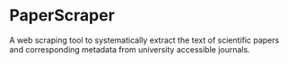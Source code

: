# PaperScraper
A web scraping tool to systematically extract the text of scientific papers and corresponding metadata from university accessible journals.
